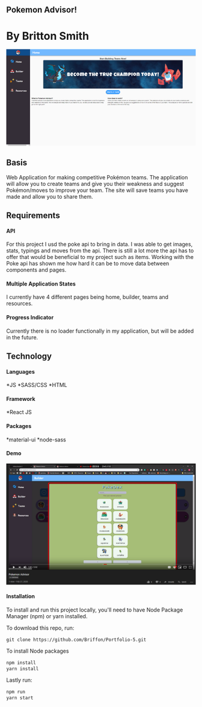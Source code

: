 ## Pokemon Advisor!

# By Britton Smith

<img src="https://github.com/Briffon/Portfolio-5/blob/master/src/art/Screenshot_1.png" 
alt="Pokemon Advisor Home"  />

## Basis

Web Application for making competitive Pokémon teams. The application will allow you to
create teams and give you their weakness and suggest Pokémon/moves to improve your team.
The site will save teams you have made and allow you to share them.

## Requirements

#### API

For this project I usd the poke api to bring in data. I was able to get images, stats, typings and moves from the api. There is still a lot more the api has to offer that would be beneficial to my project such as items. Working with the Poke api has shown me how hard it can be to move data between components and pages.

#### Multiple Application States

I currently have 4 different pages being home, builder, teams and resources.

#### Progress Indicator

Currently there is no loader functionally in my application, but will be added in the future.

## Technology

#### Languages

*JS
*SASS/CSS
\*HTML

#### Framework

\*React JS

#### Packages

*material-ui
*node-sass

#### Demo

<a href="https://www.youtube.com/watch?v=MssN7GUFRZI"><img src="https://github.com/Briffon/Portfolio-5/blob/master/src/art/Screenshot_2.png"/></a>
#### Installation

To install and run this project locally, you'll need to have Node Package Manager (npm) or yarn installed.

To download this repo, run:

```
git clone https://github.com/Briffon/Portfolio-5.git
```

To install Node packages

```
npm install
yarn install
```

Lastly run:

```
npm run
yarn start
```

